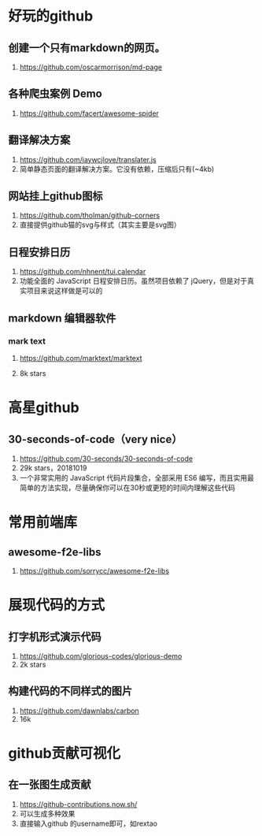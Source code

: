 # 好玩的github

## 创建一个只有markdown的网页。

1. https://github.com/oscarmorrison/md-page

## 各种爬虫案例 Demo

1. https://github.com/facert/awesome-spider

## 翻译解决方案

1. https://github.com/jaywcjlove/translater.js
2. 简单静态页面的翻译解决方案。它没有依赖，压缩后只有(~4kb) 

## 网站挂上github图标

1. https://github.com/tholman/github-corners
2. 直接提供github猫的svg与样式（其实主要是svg图）

## 日程安排日历

1. https://github.com/nhnent/tui.calendar
2. 功能全面的 JavaScript 日程安排日历。虽然项目依赖了 jQuery，但是对于真实项目来说这样做是可以的 

## markdown 编辑器软件

### mark text

1. https://github.com/marktext/marktext

2. 8k stars

# 高星github

## 30-seconds-of-code（very nice）

1. https://github.com/30-seconds/30-seconds-of-code
2. 29k stars，20181019
3. 一个非常实用的 JavaScript 代码片段集合，全部采用 ES6 编写，而且实用最简单的方法实现，尽量确保你可以在30秒或更短的时间内理解这些代码 

# 常用前端库

## awesome-f2e-libs

1. https://github.com/sorrycc/awesome-f2e-libs

# 展现代码的方式

## 打字机形式演示代码

1. https://github.com/glorious-codes/glorious-demo
2. 2k stars

## 构建代码的不同样式的图片

1. https://github.com/dawnlabs/carbon
2. 16k



# github贡献可视化

## 在一张图生成贡献

1. https://github-contributions.now.sh/
2. 可以生成多种效果
3. 直接输入github 的username即可，如rextao